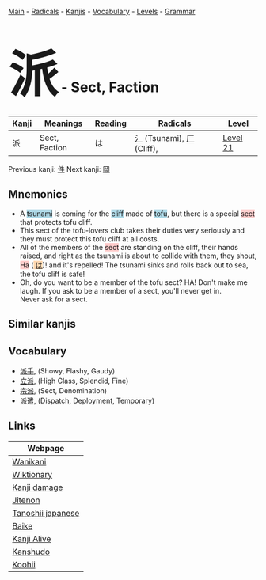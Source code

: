 <style> bigfont {font-size: 100px}</style>
[Main](../README.md) -
[Radicals](../radicals.md) -
[Kanjis](../kanjis.md) -
[Vocabulary](../vocabulary.md) -
[Levels](../levels.md) -
[Grammar](../grammar.md)
# <bigfont> 派</bigfont> - Sect, Faction 

| Kanji | Meanings | Reading | Radicals | Level |
| --- | --- | --- | --- | --- |
| 派 | Sect, Faction | は | [氵](../radicals/氵.md) (Tsunami), [厂](../radicals/厂.md) (Cliff),  | [Level 21](../levels/wk_level21.md) |

Previous kanji: [件](件.md) Next kanji: [岡](岡.md) 

## Mnemonics
 * A <span style="background-color:#ADD8E6"> tsunami</span> is coming for the <span style="background-color:#ADD8E6"> cliff</span> made of <span style="background-color:#ADD8E6"> tofu</span>, but there is a special <span style="background-color:#ffcccb"> sect</span> that protects tofu cliff.
* This sect of the tofu-lovers club takes their duties very seriously and they must protect this tofu cliff at all costs.
* All of the members of the <span style="background-color:#ffcccb"> sect</span> are standing on the cliff, their hands raised, and right as the tsunami is about to collide with them, they shout, <span style="background-color:#ffcccb"> Ha</span> (<span style="background-color:#fed8b1"> [は](https://jisho.org/search/は)</span>)! and it's repelled! The tsunami sinks and rolls back out to sea, the tofu cliff is safe!
* Oh, do you want to be a member of the tofu sect? HA! Don't make me laugh. If you ask to be a member of a sect, you'll never get in.<br />Never ask for a sect.


## Similar kanjis
 


## Vocabulary
 * [派手](../vocabulary/派.md), (Showy, Flashy, Gaudy)
* [立派](../vocabulary/派.md), (High Class, Splendid, Fine)
* [宗派](../vocabulary/派.md), (Sect, Denomination)
* [派遣](../vocabulary/派.md), (Dispatch, Deployment, Temporary)



## Links 

| Webpage |
| --- |
| [Wanikani          ](https://www.wanikani.com/kanji/派) |
| [Wiktionary        ](https://en.wiktionary.org/wiki/派) |
| [Kanji damage      ](http://www.kanjidamage.com/kanji/search?utf8=✓&q=派) |
| [Jitenon           ](https://jitenon.com/kanji/派) |
| [Tanoshii japanese ](https://www.tanoshiijapanese.com/dictionary/kanji.cfm?k=派) |
| [Baike             ](https://baike.baidu.com/item/派) |
| [Kanji Alive       ](https://app.kanjialive.com/派) |
| [Kanshudo          ](https://www.kanshudo.com/searchmn?q=派) |
| [Koohii            ](https://kanji.koohii.com/study/kanji/派) |
